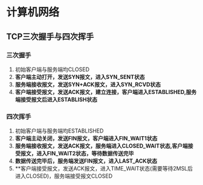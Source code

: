 # 计算机网络
## TCP三次握手与四次挥手

### 三次握手
1. 初始客户端与服务端均CLOSED
2. **客户端主动打开，发送SYN报文，进入SYN_SENT状态**
3. **服务端接收报文，发送SYN+ACK报文，进入SYN_RCVD状态**
4. **客户端接受报文，发送ACK报文，建立连接，客户端进入ESTABLISHED,服务端接受报文后进入ESTABLISH状态**

### 四次挥手
1. 初始客户端与服务端均ESTABLISHED
2. **客户端主动关闭，发送FIN报文，客户端进入FIN_WAIT1状态**
3. **服务端接收报文，发送ACK报文，服务端进入CLOSED_WAIT状态,客户端接受报文，进入FIN_WAIT2状态，等待数据传送完毕**
4. **数据传送完毕后，服务端发送FIN报文，进入LAST_ACK状态**
5. **客户端接受报文，发送ACK报文，进入TIME_WAIT状态(需要等待2MSL后进入CLOSED)，服务端接受报文CLOSED
